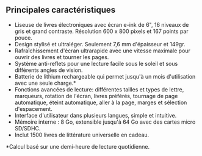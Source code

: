 ## Principales caractéristiques

- Liseuse de livres électroniques avec écran e-ink de 6", 16 niveaux de gris et grand contraste. Résolution 600 x 800 pixels et 167 points par pouce.
- Design stylisé et ultraléger. Seulement 7,6 mm d'épaisseur et 149gr.
- Rafraîchissement d'écran ultrarapide avec une vitesse maximale pour ouvrir des livres et tourner les pages.
- Système anti-reflets pour une lecture facile sous le soleil et sous différents angles de vision.
- Batterie de lithium rechargeable qui permet jusqu'à un mois d'utilisation avec une seule charge.*
- Fonctions avancées de lecture: différentes tailles et types de lettre, marqueurs, rotation de l'écran, livres préférés, tournage de page automatique, éteint automatique, aller à la page, marges et sélection d'espacement.
- Interface d'utilisateur dans plusieurs langues, simple et intuitive. 
- Mémoire interne : 8 Go, extensible jusqu'à 64 Go avec des cartes micro SD/SDHC.
- Inclut 1500 livres de littérature universelle en cadeau.  

*Calcul basé sur une demi-heure de lecture quotidienne.

